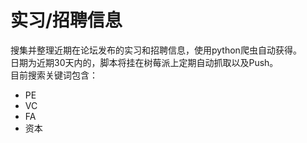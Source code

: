 # 实习/招聘信息

搜集并整理近期在论坛发布的实习和招聘信息，使用python爬虫自动获得。\
日期为近期30天内的，脚本将挂在树莓派上定期自动抓取以及Push。\
目前搜索关键词包含：
- PE
- VC
- FA
- 资本